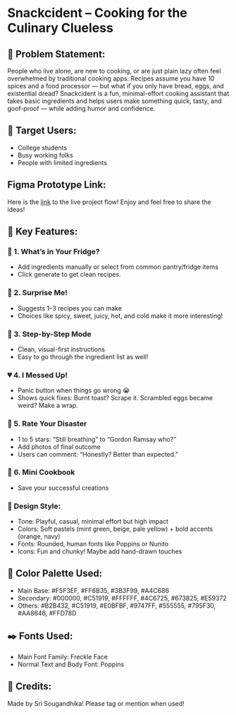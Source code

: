 # Snackcident – Cooking for the Culinary Clueless

## 🧠 Problem Statement:
People who live alone, are new to cooking, or are just plain lazy often feel overwhelmed by traditional cooking apps. Recipes assume you have 10 spices and a food processor — but what if you only have bread, eggs, and existential dread?
Snackcident is a fun, minimal-effort cooking assistant that takes basic ingredients and helps users make something quick, tasty, and goof-proof — while adding humor and confidence.

## 🌟 Target Users:
- College students
- Busy working folks
- People with limited ingredients

## Figma Prototype Link:
Here is the [link](https://www.figma.com/proto/dN8zmXrwj2OLEdQWYJ8u7z/Snackcident?node-id=11-206&p=f&t=mV8GTHScekaFLCtb-1&scaling=scale-down&content-scaling=fixed&page-id=0%3A1&starting-point-node-id=11%3A206) to the live project flow! Enjoy and feel free to share the ideas!

## 📲 Key Features:

### 🧊 1. What’s in Your Fridge?
- Add ingredients manually or select from common pantry/fridge items
- Click generate to get clean recipes.

### 🍳 2. Surprise Me!
- Suggests 1–3 recipes you can make
- Choices like spicy, sweet, juicy, hot, and cold make it more interesting! 

### 👀 3. Step-by-Step Mode
- Clean, visual-first instructions
- Easy to go through the ingredient list as well!

### 💔 4. I Messed Up!
- Panic button when things go wrong 😭
- Shows quick fixes: Burnt toast? Scrape it. Scrambled eggs became weird? Make a wrap.

### 🤤 5. Rate Your Disaster
- 1 to 5 stars: “Still breathing” to “Gordon Ramsay who?”
- Add photos of final outcome
- Users can comment: “Honestly? Better than expected.”

### 📒 6. Mini Cookbook
- Save your successful creations

### 🎨 Design Style:
- Tone: Playful, casual, minimal effort but high impact
- Colors: Soft pastels (mint green, beige, pale yellow) + bold accents (orange, navy)
- Fonts: Rounded, human fonts like Poppins or Nunito
- Icons: Fun and chunky! Maybe add hand-drawn touches

## 🎨 Color Palette Used:
- Main Base: #F5F3EF, #FF6B35, #3B3F99, #A4C686
- Secondary: #000000, #C51919, #FFFFFF, #4C6725, #673825, #E59372
- Others: #B2B432, #C51919, #E0BFBF, #9747FF, #555555, #795F30, #AA8646, #FFD78D

## ✒️ Fonts Used:
- Main Font Family: Freckle Face
- Normal Text and Body Font: Poppins

## 🙌 Credits:
Made by Sri Sougandhika! Please tag or mention when used!
